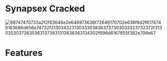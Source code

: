    #                                                                Synapsex Cracked
![68747470733a2f2f63646e2e646973636f72646170702e636f6d2f6174746163686d656e74732f313034323130333038363737303033323732372f313035303738353631373831313838363134302f696d6167655f382e706e67](https://user-images.githubusercontent.com/109006910/208763501-00030fbb-e061-47ad-84d6-17b56afd0768.png)

# Features
